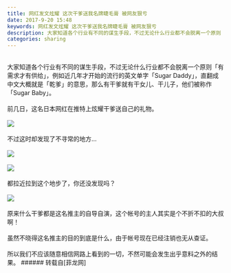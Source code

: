 ```yaml
---
title: 网红发文炫耀 这次干爹送我名牌睫毛膏 被网友狠亏
date: 2017-9-20 15:48
keywords: 网红发文炫耀 这次干爹送我名牌睫毛膏 被网友狠亏
description: 大家知道各个行业有不同的谋生手段，不过无论什么行业都不会脱离一个原则「有需求才有供给」，例如近几年才开始的流行的英文单字「Sugar Daddy」，直翻成中文大概就是「乾爹」的意思，那么有干爹就有干女儿、干儿子，他们被称作「Sugar Baby」。前几日，这名日本网红在推特上炫耀干爹送自己的礼物。不过这时却发现了不寻常的地方…都拉近拉到这个地步了，你还没发现吗？原来什么干爹都是这名推主的自导自演，这个帐号的主人其实是个不折不扣的大叔啊！虽然不晓得这名推主的目的到底是什么，由于帐号现在已经注销也无从查证。所以我们不应该随意相信网路上看到的一切，不然可能会发生出乎意料之外的结果。
categories: sharing
---
```

<td class="t_f" id="postmessage_892835">

<br/>
大家知道各个行业有不同的谋生手段，不过无论什么行业都不会脱离一个原则「有需求才有供给」，例如近几年才开始的流行的英文单字「Sugar Daddy」，直翻成中文大概就是「乾爹」的意思，那么有干爹就有干女儿、干儿子，他们被称作「Sugar Baby」。<br/>
<br/>
前几日，这名日本网红在推特上炫耀干爹送自己的礼物。<br/>
<br/>

<img aid="629568" data-cf-modified-77281fd19b2d16b554c41503-="" file="data/attachment/forum/201709/19/214242uspgjsgy40hjjji2.jpg.thumb.jpg" id="aimg_629568" inpost="1" onclick="" onmouseover="" src="http://www.flw.ph/data/attachment/forum/201709/19/214242uspgjsgy40hjjji2.jpg" style="cursor:pointer" zoomfile="data/attachment/forum/201709/19/214242uspgjsgy40hjjji2.jpg"/>


<br/>
<br/>
不过这时却发现了不寻常的地方…<br/>
<br/>

<img aid="629569" data-cf-modified-77281fd19b2d16b554c41503-="" file="data/attachment/forum/201709/19/214503tb9lg9xvbbvbxzz9.jpg.thumb.jpg" id="aimg_629569" inpost="1" onclick="" onmouseover="" src="http://www.flw.ph/data/attachment/forum/201709/19/214503tb9lg9xvbbvbxzz9.jpg" style="cursor:pointer" zoomfile="data/attachment/forum/201709/19/214503tb9lg9xvbbvbxzz9.jpg"/>


<br/>
<br/>

<img aid="629570" data-cf-modified-77281fd19b2d16b554c41503-="" file="data/attachment/forum/201709/19/214504ev1lj9bovfjjl016.jpg.thumb.jpg" id="aimg_629570" inpost="1" onclick="" onmouseover="" src="http://www.flw.ph/data/attachment/forum/201709/19/214504ev1lj9bovfjjl016.jpg" style="cursor:pointer" zoomfile="data/attachment/forum/201709/19/214504ev1lj9bovfjjl016.jpg"/>


<br/>
<br/>
都拉近拉到这个地步了，你还没发现吗？<br/>
<br/>

<img aid="629571" data-cf-modified-77281fd19b2d16b554c41503-="" file="data/attachment/forum/201709/19/214505asd4gg55vr0vgjyv.jpg.thumb.jpg" id="aimg_629571" inpost="1" onclick="" onmouseover="" src="http://www.flw.ph/data/attachment/forum/201709/19/214505asd4gg55vr0vgjyv.jpg" style="cursor:pointer" zoomfile="data/attachment/forum/201709/19/214505asd4gg55vr0vgjyv.jpg"/>


<br/>
<br/>
原来什么干爹都是这名推主的自导自演，这个帐号的主人其实是个不折不扣的大叔啊！<br/>
<br/>
虽然不晓得这名推主的目的到底是什么，由于帐号现在已经注销也无从查证。<br/>
<br/>
所以我们不应该随意相信网路上看到的一切，不然可能会发生出乎意料之外的结果。</td>
###### 转载自[菲龙网]